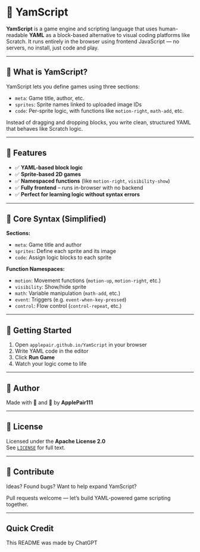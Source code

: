 # 🥔 YamScript

**YamScript** is a game engine and scripting language that uses human-readable **YAML** as a block-based alternative to visual coding platforms like Scratch. It runs entirely in the browser using frontend JavaScript — no servers, no install, just code and play.

---

## 🎯 What is YamScript?

YamScript lets you define games using three sections:
- `meta`: Game title, author, etc.
- `sprites`: Sprite names linked to uploaded image IDs
- `code`: Per-sprite logic, with functions like `motion-right`, `math-add`, etc.

Instead of dragging and dropping blocks, you write clean, structured YAML that behaves like Scratch logic.

---

## 🧠 Features

- ✅ **YAML-based block logic**
- ✅ **Sprite-based 2D games**
- ✅ **Namespaced functions** (like `motion-right`, `visibility-show`)
- ✅ **Fully frontend** – runs in-browser with no backend
- ✅ **Perfect for learning logic without syntax errors**

---

## 🧩 Core Syntax (Simplified)

**Sections:**
- `meta`: Game title and author
- `sprites`: Define each sprite and its image
- `code`: Assign logic blocks to each sprite

**Function Namespaces:**
- `motion`: Movement functions (`motion-up`, `motion-right`, etc.)
- `visibility`: Show/hide sprite
- `math`: Variable manipulation (`math-add`, etc.)
- `event`: Triggers (e.g. `event-when-key-pressed`)
- `control`: Flow control (`control-repeat`, etc.)

---

## 🚀 Getting Started

1. Open `applepair.github.io/YamScript` in your browser
2. Write YAML code in the editor
3. Click **Run Game**
4. Watch your logic come to life

---

## 📛 Author

Made with 🧠 and 🍟 by **ApplePair111**

---

## 📜 License

Licensed under the **Apache License 2.0**  
See [`LICENSE`](./LICENSE.md) for full text.

---

## 🙌 Contribute

Ideas? Found bugs? Want to help expand YamScript?

Pull requests welcome — let’s build YAML-powered game scripting together.

---

## Quick Credit

This README was made by ChatGPT

